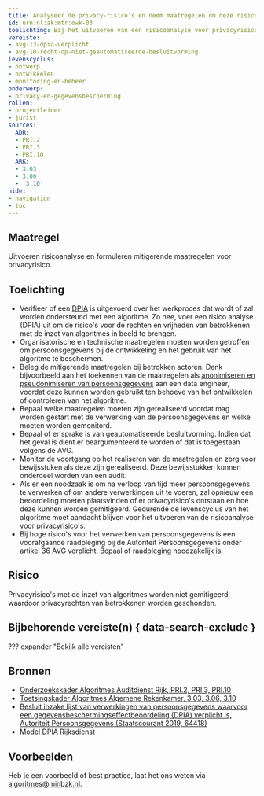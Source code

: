 ```yaml
---
title: Analyseer de privacy-risico’s en neem maatregelen om deze risico’s laag te houden
id: urn:nl:ak:mtr:owk-03
toelichting: Bij het uitvoeren van een risicoanalyse voor privacyrisico's is het van belang dat de geïdentificeerde risico's worden vertaald naar concrete, mitigerende maatregelen om persoonsgegevens te beschermen.
vereiste:
- avg-13-dpia-verplicht
- avg-10-recht-op-niet-geautomatiseerde-besluitvorming
levenscyclus:
- ontwerp
- ontwikkelen
- monitoring-en-beheer
onderwerp:
- privacy-en-gegevensbescherming
rollen:
- projectleider
- jurist
sources:
  ADR: 
  - PRI.2
  - PRI.3
  - PRI.10
  ARK: 
  - 3.03
  - 3.06
  - '3.10'
hide:
- navigation
- toc
---
```


<!-- tags -->

## Maatregel
Uitvoeren risicoanalyse en formuleren mitigerende maatregelen voor privacyrisico.

## Toelichting

- Verifieer of een [DPIA](../hulpmiddelen/DPIA.md) is uitgevoerd over het werkproces dat wordt of zal worden ondersteund met een algoritme. Zo nee, voer een risico analyse (DPIA) uit om de risico's voor de rechten en vrijheden van betrokkenen met de inzet van algoritmes in beeld te brengen.
- Organisatorische en technische maatregelen moeten worden getroffen om persoonsgegevens bij de ontwikkeling en het gebruik van het algoritme te beschermen.
- Beleg de mitigerende maatregelen bij betrokken actoren. Denk bijvoorbeeld aan het toekennen van de maatregelen als [anonimiseren en pseudonimiseren van persoonsgegevens](3-dat-04-pseudonimiseren-anonimiseren.md) aan een data engineer, voordat deze kunnen worden gebruikt ten behoeve van het ontwikkelen of controleren van het algoritme.
- Bepaal welke maatregelen moeten zijn gerealiseerd voordat mag worden gestart met de verwerking van de persoonsgegevens en welke moeten worden gemonitord.  
- Bepaal of er sprake is van geautomatiseerde besluitvorming. Indien dat het geval is dient er beargumenteerd te worden of dat is toegestaan volgens de AVG. 
- Monitor de voortgang op het realiseren van de maatregelen en zorg voor bewijsstuken als deze zijn gerealiseerd. Deze bewijsstukken kunnen onderdeel worden van een audit.
- Als er een noodzaak is om na verloop van tijd meer persoonsgegevens te verwerken of om andere verwerkingen uit te voeren, zal opnieuw een beoordeling moeten plaatsvinden of er privacyrisico's ontstaan en hoe deze kunnen worden gemitigeerd. Gedurende de levenscyclus van het algoritme moet aandacht blijven voor het uitvoeren van de risicoanalyse voor privacyrisico's.
- Bij hoge risico's voor het verwerken van persoonsgegevens is een voorafgaande raadpleging bij de Autoriteit Persoonsgegevens onder artikel 36 AVG verplicht. Bepaal of raadpleging noodzakelijk is. 

## Risico
Privacyrisico's met de inzet van algoritmes worden niet gemitigeerd, waardoor privacyrechten van betrokkenen worden geschonden. 

## Bijbehorende vereiste(n) { data-search-exclude }
??? expander "Bekijk alle vereisten"
    <!-- list_vereisten_on_maatregelen_page -->

## Bronnen
- [Onderzoekskader Algoritmes Auditdienst Rijk, PRI.2, PRI.3, PRI.10](https://www.rijksoverheid.nl/documenten/rapporten/2023/07/11/onderzoekskader-algoritmes-adr-2023)
- [Toetsingskader Algoritmes Algemene Rekenkamer, 3.03, 3.06, 3.10](https://www.rekenkamer.nl/onderwerpen/algoritmes/documenten/publicaties/2024/05/15/het-toetsingskader-aan-de-slag)
- [Besluit inzake lijst van verwerkingen van persoonsgegevens waarvoor een gegevensbeschermingseffectbeoordeling (DPIA) verplicht is, Autoriteit Persoonsgegevens (Staatscourant 2019, 64418)](https://zoek.officielebekendmakingen.nl/stcrt-2019-64418.html)
- [Model DPIA Rijksdienst](https://www.kcbr.nl/sites/default/files/2023-09/Model%20DPIA%20Rijksdienst%20v3.0.pdf)

## Voorbeelden

Heb je een voorbeeld of best practice, laat het ons weten via [algoritmes@minbzk.nl](mailto:algoritmes@minbzk.nl).
